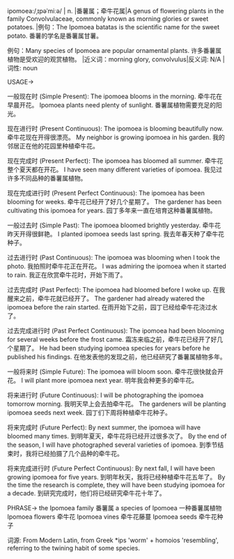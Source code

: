 ipomoea:/ˌɪpəˈmiːə/ | n. |番薯属；牵牛花属|A genus of flowering plants in the family Convolvulaceae, commonly known as morning glories or sweet potatoes. |例句：The Ipomoea batatas is the scientific name for the sweet potato.  番薯的学名是番薯属甘薯。

例句：Many species of Ipomoea are popular ornamental plants. 许多番薯属植物是受欢迎的观赏植物。 |近义词：morning glory, convolvulus|反义词: N/A |词性: noun

USAGE->

一般现在时 (Simple Present):
The ipomoea blooms in the morning.  牵牛花在早晨开花。
Ipomoea plants need plenty of sunlight.  番薯属植物需要充足的阳光。

现在进行时 (Present Continuous):
The ipomoea is blooming beautifully now. 牵牛花现在开得很漂亮。
My neighbor is growing ipomoea in his garden. 我的邻居正在他的花园里种植牵牛花。

现在完成时 (Present Perfect):
The ipomoea has bloomed all summer.  牵牛花整个夏天都在开花。
I have seen many different varieties of ipomoea. 我见过许多不同品种的番薯属植物。

现在完成进行时 (Present Perfect Continuous):
The ipomoea has been blooming for weeks.  牵牛花已经开了好几个星期了。
The gardener has been cultivating this ipomoea for years.  园丁多年来一直在培育这种番薯属植物。

一般过去时 (Simple Past):
The ipomoea bloomed brightly yesterday.  牵牛花昨天开得很鲜艳。
I planted ipomoea seeds last spring. 我去年春天种了牵牛花种子。


过去进行时 (Past Continuous):
The ipomoea was blooming when I took the photo. 我拍照时牵牛花正在开花。
I was admiring the ipomoea when it started to rain. 我正在欣赏牵牛花时，开始下雨了。

过去完成时 (Past Perfect):
The ipomoea had bloomed before I woke up. 在我醒来之前，牵牛花就已经开了。
The gardener had already watered the ipomoea before the rain started.  在雨开始下之前，园丁已经给牵牛花浇过水了。

过去完成进行时 (Past Perfect Continuous):
The ipomoea had been blooming for several weeks before the frost came.  霜冻来临之前，牵牛花已经开了好几个星期了。
He had been studying ipomoea species for years before he published his findings.  在他发表他的发现之前，他已经研究了番薯属植物多年。

一般将来时 (Simple Future):
The ipomoea will bloom soon.  牵牛花很快就会开花。
I will plant more ipomoea next year. 明年我会种更多的牵牛花。

将来进行时 (Future Continuous):
I will be photographing the ipomoea tomorrow morning. 我明天早上会去拍牵牛花。
The gardeners will be planting ipomoea seeds next week.  园丁们下周将种植牵牛花种子。

将来完成时 (Future Perfect):
By next summer, the ipomoea will have bloomed many times. 到明年夏天，牵牛花将已经开过很多次了。
By the end of the season, I will have photographed several varieties of ipomoea. 到季节结束时，我将已经拍摄了几个品种的牵牛花。

将来完成进行时 (Future Perfect Continuous):
By next fall, I will have been growing ipomoea for five years. 到明年秋天，我将已经种植牵牛花五年了。
By the time the research is complete, they will have been studying ipomoea for a decade.  到研究完成时，他们将已经研究牵牛花十年了。


PHRASE->
the Ipomoea family 番薯属
a species of Ipomoea  一种番薯属植物
Ipomoea flowers 牵牛花
Ipomoea vines 牵牛花藤蔓
Ipomoea seeds 牵牛花种子


词源: From Modern Latin,  from Greek *ips 'worm' + homoios 'resembling',  referring to the twining habit of some species.
